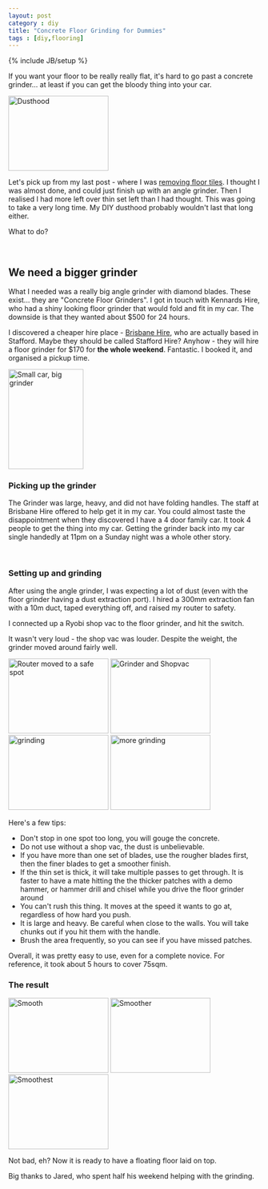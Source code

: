 ```yaml
---
layout: post
category : diy
title: "Concrete Floor Grinding for Dummies"
tags : [diy,flooring]
---
```

{% include JB/setup %}

If you want your floor to be really really flat, it's hard to go past a concrete grinder... at least if you can get the bloody thing into your car.

<!--more-->

<a class="fancybox" rel="group" href="{{ site.url }}/assets/images/floorgrinder01.jpg" title="Dusthood. Ghetto MacGuyver would be proud. "><img src="{{ site.url }}/assets/images/sm_floorgrinder01.jpg" style="width:200px;height:150px;" class="img-responsive img-thumbnail inline textwrap-left" alt="Dusthood" /></a>

Let's pick up from my last post - where I was <a href="/diy/2014/08/27/removing-tiles">removing floor tiles</a>. I thought I was almost done, and could just finish up with an angle grinder. Then I realised I had more left over thin set left than I had thought. This was going to take a very long time. My DIY dusthood probably wouldn't last that long either.

What to do?

<br class="clear" />

## We need a bigger grinder

What I needed was a really big angle grinder with diamond blades. These exist... they are "Concrete Floor Grinders". I got in touch with Kennards Hire, who had a shiny looking floor grinder that would fold and fit in my car. The downside is that they wanted about $500 for 24 hours.

I discovered a cheaper hire place - [Brisbane Hire](http://www.brisbanehire.com.au/), who are actually based in Stafford. Maybe they should be called Stafford Hire? Anyhow - they will hire a floor grinder for $170 for **the whole weekend**. Fantastic. I booked it, and organised a pickup time.

<a class="fancybox" rel="group" href="{{ site.url }}/assets/images/floorgrinder02.jpg" title="Why didn't I buy an SUV?"><img src="{{ site.url }}/assets/images/sm_floorgrinder02.jpg" style="width:150px;height:200px;" class="img-responsive img-thumbnail inline textwrap-left" alt="Small car, big grinder" /></a>

### Picking up the grinder

The Grinder was large, heavy, and did not have folding handles. The staff at Brisbane Hire offered to help get it in my car. You could almost taste the disappointment when they discovered I have a 4 door family car. It took 4 people to get the thing into my car. Getting the grinder back into my car single handedly at 11pm on a Sunday night was a whole other story.

<br class="clear" />

### Setting up and grinding

After using the angle grinder, I was expecting a lot of dust (even with the floor grinder having a dust extraction port). I hired a 300mm extraction fan with a 10m duct, taped everything off, and raised my router to safety.

I connected up a Ryobi shop vac to the floor grinder, and hit the switch.

It wasn't very loud - the shop vac was louder. Despite the weight, the grinder moved around fairly well.

<a class="fancybox" rel="group" href="{{ site.url }}/assets/images/floorgrinder03.jpg" title="Router moved to a safe spot"><img src="{{ site.url }}/assets/images/sm_floorgrinder03.jpg" style="width:200px;height:150px;" class="img-responsive img-thumbnail inline" alt="Router moved to a safe spot" /></a>
<a class="fancybox" rel="group" href="{{ site.url }}/assets/images/floorgrinder04.jpg" title="Grinder and Shopvac"><img src="{{ site.url }}/assets/images/sm_floorgrinder04.jpg" style="width:200px;height:150px;" class="img-responsive img-thumbnail inline" alt="Grinder and Shopvac" /></a>
<a class="fancybox" rel="group" href="{{ site.url }}/assets/images/floorgrinder05.jpg" title="grind grind grind"><img src="{{ site.url }}/assets/images/sm_floorgrinder05.jpg" style="width:200px;height:150px;" class="img-responsive img-thumbnail inline" alt="grinding" /></a>
<a class="fancybox" rel="group" href="{{ site.url }}/assets/images/floorgrinder06.jpg" title="I've run out of captions"><img src="{{ site.url }}/assets/images/sm_floorgrinder06.jpg" style="width:200px;height:150px;" class="img-responsive img-thumbnail inline" alt="more grinding" /></a>

Here's a few tips:

- Don't stop in one spot too long, you will gouge the concrete.
- Do not use without a shop vac, the dust is unbelievable.
- If you have more than one set of blades, use the rougher blades first, then the finer blades to get a smoother finish.
- If the thin set is thick, it will take multiple passes to get through. It is faster to have a mate hitting the the thicker patches with a demo hammer, or hammer drill and chisel while you drive the floor grinder around
- You can't rush this thing. It moves at the speed it wants to go at, regardless of how hard you push.
- It is large and heavy. Be careful when close to the walls. You will take chunks out if you hit them with the handle.
- Brush the area frequently, so you can see if you have missed patches.

Overall, it was pretty easy to use, even for a complete novice. For reference, it took about 5 hours to cover 75sqm.

### The result

<a class="fancybox" rel="group" href="{{ site.url }}/assets/images/floorgrinder07.jpg" title="Smooth"><img src="{{ site.url }}/assets/images/sm_floorgrinder07.jpg" style="width:200px;height:150px;" class="img-responsive img-thumbnail inline" alt="Smooth" /></a>
<a class="fancybox" rel="group" href="{{ site.url }}/assets/images/floorgrinder08.jpg" title="Smoother"><img src="{{ site.url }}/assets/images/sm_floorgrinder08.jpg" style="width:200px;height:150px;" class="img-responsive img-thumbnail inline" alt="Smoother" /></a>
<a class="fancybox" rel="group" href="{{ site.url }}/assets/images/floorgrinder09.jpg" title="Smoothest"><img src="{{ site.url }}/assets/images/sm_floorgrinder09.jpg" style="width:200px;height:150px;" class="img-responsive img-thumbnail inline" alt="Smoothest" /></a>

Not bad, eh? Now it is ready to have a floating floor laid on top.

Big thanks to Jared, who spent half his weekend helping with the grinding.
